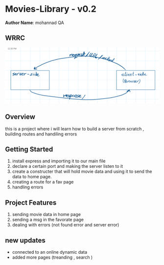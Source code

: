 # Movies-Library - v0.2

**Author Name**: mohannad QA

## WRRC

![wrrc](/wrrc/wrrc.png)

## Overview

this is a project where i will learn how to build a server from scratch , building routes and handiling errors

## Getting Started

1. install express and importing it to our main file
2. declare a certain port and making the server listen to it
3. create a constructer that will hold movie data and using it to send the data to home page.
4. creating a route for a fav page
5. handling errors

## Project Features

1. sending movie data in home page
2. sending a msg in the favorate page
3. dealing with errors (not found error and server error)

## new updates

- connected to an online dynamic data
- added more pages (treanding , search )
